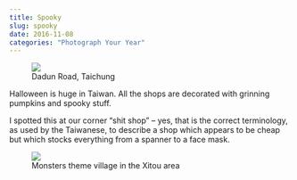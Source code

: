 ```yaml
---
title: Spooky
slug: spooky
date: 2016-11-08
categories: "Photograph Your Year"
---
```


<figure><img src="https://res.cloudinary.com/dy6grlu8z/image/upload/v1558841771/rniaogaku8oihzoqhf1g.jpg"/><figcaption>Dadun Road, Taichung</figcaption></figure>
<p>Halloween is huge in Taiwan. All the shops are decorated with grinning pumpkins and spooky stuff.</p>
<p>I spotted this at our corner “shit shop” – yes, that is the correct terminology, as used by the Taiwanese, to describe a shop which appears to be cheap but which stocks everything from a spanner to a face mask.</p>
<figure><img src="https://res.cloudinary.com/dy6grlu8z/image/upload/v1558841771/s7dyg3gsqij65dk1i4gh.jpg"/><figcaption>Monsters theme village in the Xitou area</figcaption></figure>
<p> </p>
<p> </p>
<p> </p>







